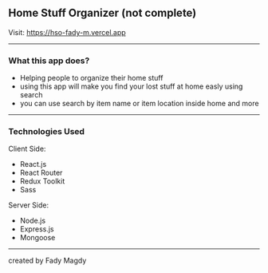 ## Home Stuff Organizer (not complete)

Visit: https://hso-fady-m.vercel.app

---

### What this app does?

- Helping people to organize their home stuff
- using this app will make you find your lost stuff at home easly using search
- you can use search by item name or item location inside home and more

---

### Technologies Used

Client Side:

- React.js
- React Router
- Redux Toolkit
- Sass

Server Side:

- Node.js
- Express.js
- Mongoose

---

created by Fady Magdy
